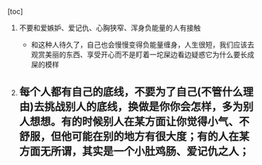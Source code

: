 [toc]

1. 不要和爱嫉妒、爱记仇、心胸狭窄、浑身负能量的人有接触
	- 和这种人待久了，自己也会慢慢变得负能量缠身，人生很短，我们应该去观赏美丽的东西、享受开心而不是盯着一坨屎边看边疑惑它为什么要长成屎的模样


2. 每个人都有自己的底线，不要为了自己(不管什么理由)去挑战别人的底线，换做是你你会怎样，多为别人想想。有的时候别人在某方面让你觉得小气、不舒服，但他可能在别的地方有很大度；有的人在某方面无所谓，其实是一个小肚鸡肠、爱记仇之人；
	- 